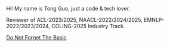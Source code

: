Hi! My name is Tong Guo, just a code & tech lover.

Reviewer of ACL-2023/2025, NAACL-2022/2024/2025, EMNLP-2022/2023/2024, COLING-2025 Industry Track.

[Do Not Forget The Basic](https://github.com/guotong1988/guotong1988.github.io/blob/main/README.md)
